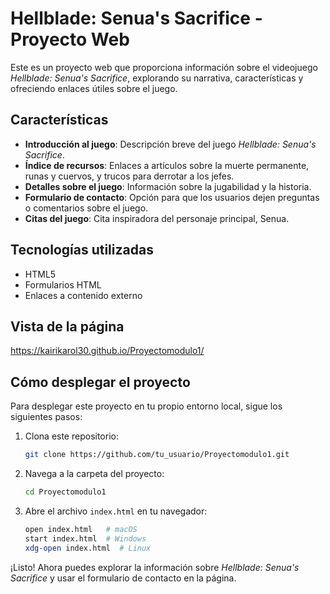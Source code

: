 # Hellblade: Senua's Sacrifice - Proyecto Web

Este es un proyecto web que proporciona información sobre el videojuego *Hellblade: Senua's Sacrifice*, explorando su narrativa, características y ofreciendo enlaces útiles sobre el juego. 

## Características

- **Introducción al juego**: Descripción breve del juego *Hellblade: Senua's Sacrifice*.
- **Índice de recursos**: Enlaces a artículos sobre la muerte permanente, runas y cuervos, y trucos para derrotar a los jefes.
- **Detalles sobre el juego**: Información sobre la jugabilidad y la historia.
- **Formulario de contacto**: Opción para que los usuarios dejen preguntas o comentarios sobre el juego.
- **Citas del juego**: Cita inspiradora del personaje principal, Senua.

## Tecnologías utilizadas

- HTML5
- Formularios HTML
- Enlaces a contenido externo
## Vista de la página
https://kairikarol30.github.io/Proyectomodulo1/

## Cómo desplegar el proyecto

Para desplegar este proyecto en tu propio entorno local, sigue los siguientes pasos:

1. Clona este repositorio:
   ```bash
   git clone https://github.com/tu_usuario/Proyectomodulo1.git
   
2. Navega a la carpeta del proyecto:
   ```bash
   cd Proyectomodulo1
   ```

3. Abre el archivo `index.html` en tu navegador:
   ```bash
   open index.html   # macOS
   start index.html  # Windows
   xdg-open index.html  # Linux
   ```

¡Listo! Ahora puedes explorar la información sobre *Hellblade: Senua's Sacrifice* y usar el formulario de contacto en la página. 

